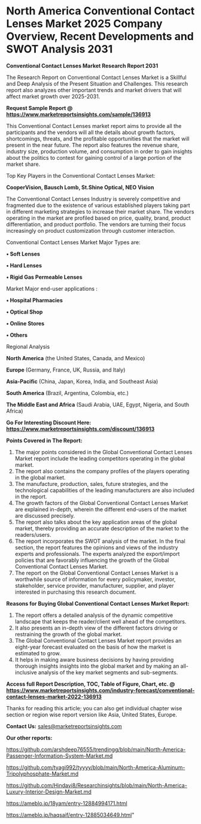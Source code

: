# North America Conventional Contact Lenses Market 2025 Company Overview, Recent Developments and SWOT Analysis 2031

<strong>Conventional Contact Lenses Market Research Report 2031</strong>

The Research Report on Conventional Contact Lenses Market is a Skillful and Deep Analysis of the Present Situation and Challenges. This research report also analyzes other important trends and market drivers that will affect market growth over 2025-2031.

<strong>Request Sample Report @ <a href=https://www.marketreportsinsights.com/sample/136913>https://www.marketreportsinsights.com/sample/136913</a></strong>

This Conventional Contact Lenses market report aims to provide all the participants and the vendors will all the details about growth factors, shortcomings, threats, and the profitable opportunities that the market will present in the near future. The report also features the revenue share, industry size, production volume, and consumption in order to gain insights about the politics to contest for gaining control of a large portion of the market share.

Top Key Players in the Conventional Contact Lenses Market:

<strong>CooperVision, Bausch  Lomb, St.Shine Optical, NEO Vision</strong>

The Conventional Contact Lenses Industry is severely competitive and fragmented due to the existence of various established players taking part in different marketing strategies to increase their market share. The vendors operating in the market are profiled based on price, quality, brand, product differentiation, and product portfolio. The vendors are turning their focus increasingly on product customization through customer interaction.

Conventional Contact Lenses Market Major Types are:

<strong>• Soft Lenses

• Hard Lenses

• Rigid Gas Permeable Lenses</strong>

Market Major end-user applications :

<strong>• Hospital Pharmacies

• Optical Shop

• Online Stores

• Others</strong>

Regional Analysis

</u><strong><b>North America</b></strong> (the United States, Canada, and Mexico)

<strong><b>Europe </b></strong>(Germany, France, UK, Russia, and Italy)

<strong><b>Asia-Pacific</b></strong> (China, Japan, Korea, India, and Southeast Asia)

<strong><b>South America</b></strong> (Brazil, Argentina, Colombia, etc.)

<strong><b>The Middle East and Africa</b></strong> (Saudi Arabia, UAE, Egypt, Nigeria, and South Africa)

<strong>Go For Interesting Discount Here: <a href=https://www.marketreportsinsights.com/discount/136913>https://www.marketreportsinsights.com/discount/136913</a></strong>

<strong>Points Covered in The Report:</strong>
<ol>
  <li>The major points considered in the Global Conventional Contact Lenses Market report include the leading competitors operating in the global market.</li>
  <li>The report also contains the company profiles of the players operating in the global market.</li>
  <li>The manufacture, production, sales, future strategies, and the technological capabilities of the leading manufacturers are also included in the report.</li>
  <li>The growth factors of the Global Conventional Contact Lenses Market are explained in-depth, wherein the different end-users of the market are discussed precisely.</li>
  <li>The report also talks about the key application areas of the global market, thereby providing an accurate description of the market to the readers/users.</li>
  <li>The report incorporates the SWOT analysis of the market. In the final section, the report features the opinions and views of the industry experts and professionals. The experts analyzed the export/import policies that are favorably influencing the growth of the Global Conventional Contact Lenses Market.</li>
  <li>The report on the Global Conventional Contact Lenses Market is a worthwhile source of information for every policymaker, investor, stakeholder, service provider, manufacturer, supplier, and player interested in purchasing this research document.</li>
</ol>
<strong>Reasons for Buying Global Conventional Contact Lenses Market Report:</strong>

<ol>
  <li>The report offers a detailed analysis of the dynamic competitive landscape that keeps the reader/client well ahead of the competitors.</li>
  <li>It also presents an in-depth view of the different factors driving or restraining the growth of the global market.</li>
  <li>The Global Conventional Contact Lenses Market report provides an eight-year forecast evaluated on the basis of how the market is estimated to grow.</li>
  <li>It helps in making aware business decisions by having providing thorough insights insights into the global market and by making an all-inclusive analysis of the key market segments and sub-segments.</li>
</ol>
<strong>Access full Report Description, TOC, Table of Figure, Chart, etc. @ <a href=https://www.marketreportsinsights.com/industry-forecast/conventional-contact-lenses-market-2022-136913>https://www.marketreportsinsights.com/industry-forecast/conventional-contact-lenses-market-2022-136913</a></strong>


Thanks for reading this article; you can also get individual chapter wise section or region wise report version like Asia, United States, Europe.

<strong>Contact Us:</strong>
sales@marketreportsinsights.com

<strong>Our other reports:</strong>

<a href=https://github.com/arshdeep76555/trendingg/blob/main/North-America-Passenger-Information-System-Market.md>https://github.com/arshdeep76555/trendingg/blob/main/North-America-Passenger-Information-System-Market.md</a>

<a href=https://github.com/tyagi992/tyyyy/blob/main/North-America-Aluminum-Tripolyphosphate-Market.md>https://github.com/tyagi992/tyyyy/blob/main/North-America-Aluminum-Tripolyphosphate-Market.md</a>

<a href=https://github.com/Hindavi8/Researchinsights/blob/main/North-America-Luxury-Interior-Design-Market.md>https://github.com/Hindavi8/Researchinsights/blob/main/North-America-Luxury-Interior-Design-Market.md</a>

<a href=https://ameblo.jp/18yam/entry-12884994171.html>https://ameblo.jp/18yam/entry-12884994171.html</a>

<a href=https://ameblo.jp/haqsaif/entry-12885034649.html>https://ameblo.jp/haqsaif/entry-12885034649.html</a>"

